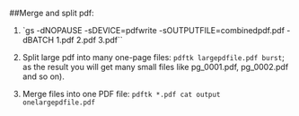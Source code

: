 ##Merge and split pdf:

1. `gs -dNOPAUSE -sDEVICE=pdfwrite -sOUTPUTFILE=combinedpdf.pdf -dBATCH 1.pdf 2.pdf 3.pdf``

1. Split large pdf into many one-page files: `pdftk largepdfile.pdf burst`; as the result you will get many small files like pg_0001.pdf, pg_0002.pdf and so on).

1. Merge files into one PDF file: `pdftk *.pdf cat output onelargepdfile.pdf`
